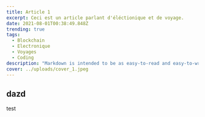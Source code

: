 ```yaml
---
title: Article 1
excerpt: Ceci est un article parlant d'éléctionique et de voyage. 
date: 2021-08-01T00:38:49.848Z
trending: true
tags:
  - Blockchain
  - Electronique
  - Voyages
  - Coding
description: "Markdown is intended to be as easy-to-read and easy-to-write as is feasible. Readability, however, is emphasized above all else. A Markdown-formatted document should be publishable as-is, as plain text, without looking like it's been marked up with tags or formatting instructions."
cover: ../uploads/cover_1.jpeg
---
```

## dazd

test